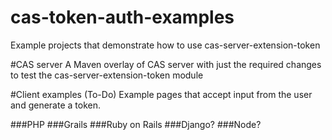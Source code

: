 cas-token-auth-examples
=======================

Example projects that demonstrate how to use cas-server-extension-token


#CAS server
A Maven overlay of CAS server with just the required changes to test the cas-server-extension-token module


#Client examples (To-Do)
Example pages that accept input from the user and generate a token.

###PHP
###Grails
###Ruby on Rails
###Django?
###Node?
